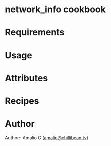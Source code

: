 # network_info cookbook

# Requirements

# Usage

# Attributes

# Recipes

# Author

Author:: Amalio G (<amalio@chillibean.tv>)
